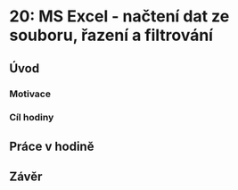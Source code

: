# 20: MS Excel - načtení dat ze souboru, řazení a filtrování

## Úvod

### Motivace

### Cíl hodiny

## Práce v hodině

## Závěr
